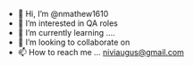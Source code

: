 - 👋 Hi, I’m @nmathew1610
- 👀 I’m interested in QA roles
- 🌱 I’m currently learning ....
- 💞️ I’m looking to collaborate on
- 📫 How to reach me ... niviaugus@gmail.com

<!---
nmathew1610/nmathew1610 is a ✨ special ✨ repository because its `README.md` (this file) appears on your GitHub profile.
You can click the Preview link to take a look at your changes.
--->
